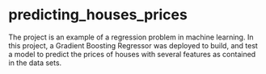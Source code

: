# predicting_houses_prices
The project is an example of a regression problem in machine learning. In this project, a Gradient Boosting Regressor was deployed to build, and test a model to predict the prices of houses with several features as contained in the data sets.
